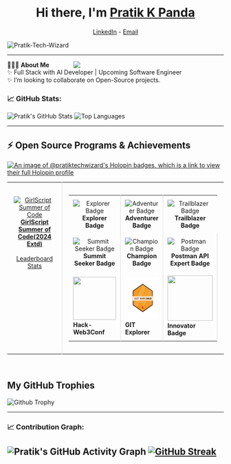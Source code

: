 <h1 align="center"> Hi there, I'm <a href="https://www.linkedin.com/in/pratikpandaofficial/">Pratik K Panda</a> </h1>

<!--- Adding Header Elements -->
<p align="center">
  <a href="https://www.linkedin.com/in/pratikpandaofficial/">LinkedIn</a> -
  <a href="mailto:pratikt1215@gmail.com">Email</a>
</p>

<p align="left"> <img src="https://komarev.com/ghpvc/?username=Pratik-Tech-Wizard&label=Profile%20views&color=0e75b6&style=flat" alt="Pratik-Tech-Wizard" /> </p>


-----------------------------------------------------------
👨🏻‍💻 **About Me** <img src="https://raw.githubusercontent.com/sanjay-kv/sanjay-kv/main/Assets/illustration.png" min-width="300px" max-width="300px" width="350px" align="right"> <br>
✨ Full Stack with AI Developer | Upcoming Software Engineer <br>
✨ I’m looking to collaborate on Open-Source projects. <br>

### 📈 GitHub Stats:

![Pratik's GitHub Stats](https://github-readme-stats.vercel.app/api?username=Pratik-Tech-Wizard&show_icons=true&theme=radical)
![Top Languages](https://github-readme-stats.anuraghazra1.vercel.app/api/top-langs/?username=Pratik-Tech-Wizard&theme=dark&hide_border=false&no-bg=true&no-frame=true&langs_count=10)

---


<!--<h2 style="text-decoration: none;">GSSOC(24) Badges 🪶</h2>
<div style="display: flex; align-items: center; gap: 10px;" align="center">
  <a href="https://gssoc.girlscript.tech/leaderboard">
    <img src="https://raw.githubusercontent.com/GSSoC24/Postman-Challenge/main/docs/assets/1.png" width="100px" height="100px" />
    <img src="https://raw.githubusercontent.com/GSSoC24/Postman-Challenge/main/docs/assets/Postman%20White.png" width="100px" height="100px"/>
  </a>
</div>-->

## :zap: Open Source Programs & Achievements

[![An image of @pratiktechwizard's Holopin badges, which is a link to view their full Holopin profile](https://holopin.me/pratiktechwizard)](https://holopin.io/@pratiktechwizard)
<br>
<!--<div align="center">
  <table>
    <tr align="center">
      <td style="border-right: 1px solid #dddddd; padding: 15px;" valign="top" width="50%">
        <a href="https://holopin.io/@pratiktechwizard#">
          <br>
          <img src="https://github.com/user-attachments/assets/1d3551a4-8907-4dab-95fc-0e62f6594620" alt="HacktoberFest 2024" width="120" />
          <br>
          <strong>HacktoberFest 2024 Challenge</strong>
        </a>
        <br>
        <span style="font-size: 14px; color: #555555;">🏅 Ranked 150th</span>
        <br>
        <br>
        <span style="font-size: 12px; color: #777777;">
          Out of 2,000+ participants<br>
          PRs Merged: 5<br>
          Total Badges: 6<br>
          Total Score: 620<br>
        </span>
      </td>
      <td style="padding: 15px;" valign="top" width="50%">
        <table>
          <tr align="center">
            <td style="border-right: 1px solid #dddddd; padding: 10px;" width="120">
              <img src="https://assets.holopin.io/eyJidWNrZXQiOiJob2xvcGluLWFzc2V0cyIsImtleSI6ImFzc2V0cy9jbDd0ZDhncDUwMTMyMDlrMHd1OHFlNHg5IiwiZWRpdHMiOnsicm90YXRlIjpudWxsfX0=" alt="Early Bird Pegasaurus" width="100" />
              <br>
              <strong>Early Bird Pegasaurus</strong>
            </td>
            <td style="border-right: 1px solid #dddddd; padding: 10px;" width="120">
              <img src="https://assets.holopin.io/hf2024levels/level0-sloth-code-0-0-0-0.webp" alt="Registered" width="100" />
              <br>
              <strong>Registered</strong>
            </td>
            <td style="padding: 10px;" width="120">
              <img src="https://assets.holopin.io/hf2024levels/level1-sloth-code-0-0-0-0.webp" alt="Level 1" width="100" />
              <br>
              <strong>Level 1</strong>
            </td>
          </tr>
          <tr align="center">
            <td style="border-right: 1px solid #dddddd; padding: 10px;" width="120">
              <img src="https://assets.holopin.io/hf2024levels/level2-sloth-code-0-0-0-0.webp" alt="Level 2" width="100" />
              <br>
              <strong>Level 2</strong>
            </td>
            <td style="border-right: 1px solid #dddddd; padding: 10px;" width="120">
              <img src="https://assets.holopin.io/hf2024levels/level3-sloth-code-0-0-0-0.webp" alt="Level 3" width="100" />
              <br>
              <strong>Level 3</strong>
            </td>
            <td style="padding: 10px;" width="120">
              <img src="https://assets.holopin.io/hf2024levels/level4-sloth-code-0-0-0-0.webp" alt="Level 4" width="100" />
              <br>
              <strong>Level 4</strong>
            </td>
          </tr>
        </table>
      </td>
    </tr>
  </table>
</div>-->

<div align="center">
  <table>
    <tr align="center">
      <td style="border-right: 1px solid #dddddd; padding: 15px;" valign="top" width="50%">
        <a href="https://gssoc.girlscript.tech/leaderboard">
	  <br>
          <img src="https://github.com/user-attachments/assets/72f7fca1-d2fe-4ec9-8dfe-8ea389d6bbea" alt="GirlScript Summer of Code" width="120" />
          <br>
          <strong>GirlScript Summer of Code(2024 Extd)</strong>
        </a>
        <br> <br>
	      <a href="https://gssoc.girlscript.tech/leaderboard?year=2024Extd&username=Pratik-Tech-Wizard" target="_blank">Leaderboard Stats</a>
      </td>
      <td style="padding: 15px;" valign="top" width="50%">
        <table>
          <tr align="center">
            <td style="border-right: 1px solid #dddddd; padding: 10px;" width="120">
              <img src="https://raw.githubusercontent.com/GSSoC24/Postman-Challenge/main/docs/assets/1.png" alt="Explorer Badge" width="100" />
              <br>
              <strong>Explorer Badge</strong>
            </td>
            <td style="border-right: 1px solid #dddddd; padding: 10px;" width="120">
              <img src="https://raw.githubusercontent.com/GSSoC24/Postman-Challenge/main/docs/assets/2.png" alt="Adventurer Badge" width="100" />
              <br>
              <strong>Adventurer Badge</strong>
            </td>
            <td style="padding: 10px;" width="120">
              <img src="https://raw.githubusercontent.com/GSSoC24/Postman-Challenge/main/docs/assets/3.png" alt="Trailblazer Badge" width="100" />
              <br>
              <strong>Trailblazer Badge</strong>
            </td>
          </tr>
          <tr align="center">
            <td style="border-right: 1px solid #dddddd; padding: 10px;" width="120">
              <img src="https://raw.githubusercontent.com/GSSoC24/Postman-Challenge/main/docs/assets/4.png" alt="Summit Seeker Badge" width="100" />
              <br>
              <strong>Summit Seeker Badge</strong>
            </td>
            <td style="border-right: 1px solid #dddddd; padding: 10px;" width="120">
              <img src="https://raw.githubusercontent.com/GSSoC24/Postman-Challenge/main/docs/assets/5.png" alt="Champion Badge" width="100" />
              <br>
              <strong>Champion Badge</strong>
            </td>
            <td style="border-right: 1px solid #dddddd; padding: 10px;" width="120">
              <img src="https://raw.githubusercontent.com/GSSoC24/Postman-Challenge/main/docs/assets/Postman%20White.png" alt="Postman Badge" width="100" />
              <br>
              <strong>Postman API Expert Badge</strong>
            </td>
          </tr>
	 <tr>
		 <td style="border-right: 1px solid #dddddd; padding: 10px;" width="120">
			  <img src="https://raw.githubusercontent.com/GSSoC24/Hack-Web3Conf/refs/heads/main/assets/Hack-Web3Conf%202024%20Badge%20(2).png" width="100px"
				  height="100px"/>
			 <br>
			 <strong>Hack-Web3Conf</strong>
		 </td>
		 <td style="border-right: 1px solid #dddddd; padding: 10px;" width="120">
			 <img src="https://raw.githubusercontent.com/GSSoC24/Contributor/refs/heads/main/assets/Git%20Explorer.png" width="100px" height="100px" />
			 <br>
			 <strong>GIT Explorer</strong>
		 </td>
		 <td style="border-right: 1px solid #dddddd; padding: 10px;" width="120">
			  <img src="https://raw.githubusercontent.com/GSSoC24/Postman-Challenge/main/docs/assets/6.png" width="105px" height="105px" />
			 <br>
			 <strong>Innovator Badge</strong>
		 </td>
	 </tr>
        </table>
      </td>
    </tr>
  </table>
</div>

<br>

## My GitHub Trophies
  ![Github Trophy](https://github-profile-trophy.vercel.app/?username=Pratik-Tech-Wizard&theme=discord)

---


### 📈 Contribution Graph:

![Pratik's GitHub Activity Graph](https://github-readme-activity-graph.vercel.app/graph?username=Pratik-Tech-Wizard&theme=react-dark&hide_border=true)
[![GitHub Streak](https://github-readme-streak-stats.herokuapp.com?user=Pratik-Tech-Wizard&theme=algolia)](https://git.io/streak-stats)
---

<!---
Pratik-Tech-Wizard/Pratik-Tech-Wizard is a ✨ special ✨ repository because its `README.md` (this file) appears on your GitHub profile.
You can click the Preview link to take a look at your changes.
--->
